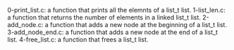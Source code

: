 0-print_list.c: a function that prints all the elemnts of a list_t list.
1-list_len.c: a function that returns the number of elements in a linked list_t list.
2-add_node.c: a function that adds a new node at the beginning of a list_t list.
3-add_node_end.c: a function that adds a new node at the end of a list_t list.
4-free_list.c: a function that frees a list_t list.

